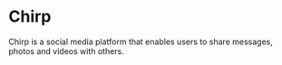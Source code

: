 # Chirp
Chirp is a social media platform that enables users to share messages, photos and videos with others.
